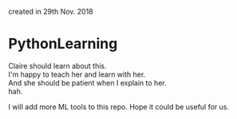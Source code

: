 created in 29th Nov. 2018

# PythonLearning
Claire should learn about this.<br>
I'm happy to teach her and learn with her. <br>
And she should be patient when I explain to her.<br>
hah. <br>

I will add more ML tools to this repo. Hope it could be useful for us. <br>

